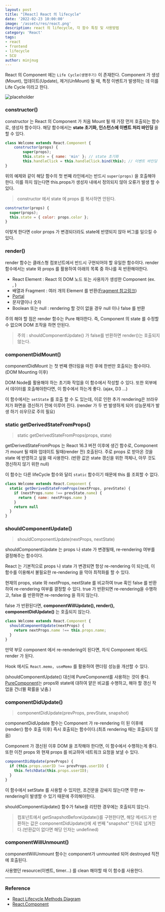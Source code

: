 ```yaml
---
layout: post
title: "[React] React 의 lifecycle"
date: '2022-02-23 10:00:00'
image: '/assets/res/react.png'
description: react 의 lifecycle, 각 함수 특징 및 사용방법
category: 'React'
tags:
- react
- frontend
- lifecycle
- SCU
author: minjnug
---
```


React 의 Component 에는 `Life Cycle(생명주기)` 이 존재한다. Component 가 생성(Mount), 업데이트(Update), 제거(UnMount) 될 때, 특정 이벤트가 발생하는 데 이를 Life Cycle 이라고 한다.

![placeholder](../assets/res/react/lifecycle.png "Life Cycle")


### constructor()

constructor 는 React 의 Component 가 처음 Mount 될 때 가장 먼저 호출되는 함수로, 생성자 함수이다.
해당 함수에서는 **state 초기화, 인스턴스에 이벤트 처리 바인딩** 을 할 수 있다.

```jsx
class Welcome extends React.Component {
    constructor(props) {
        super(props);
        this.state = { name: 'min' }; // state 초기화
        this.handleClick = this.handleClick.bind(this); // 이벤트 바인딩
}
```

위의 예제와 같이 해당 함수의 첫 번째 라인에서는 반드시 `super(props)` 을 호출해야 한다. 이를 하지 않는다면 this.props가 생성자 내에서 정의되지 않아 오류가 발생 할 수 있다.

> constructor 에서 state 에 props 를 복사하면 안된다. 
```jsx
constructor(props) {
  super(props);
  this.state = { color: props.color };
}
```
이렇게 한다면 color props 가 변경되더라도 state에 반영되지 않아 버그를 일으킬 수 있다.


### render()

render 함수는 클래스형 컴포넌트에서 반드시 구현되어야 할 유일한 함수이다.
render 함수에서는 state 와 props 를 활용하여 아래의 목록 중 하나를 꼭 반환해야한다.

- React Element : React 의 DOM 노드 또는 사용자가 생성한 Component (ex. <div />, <Welcome />)
- 배열과 Fragment : 여러 개의 Element 를 반환([Fragment 참고링크](https://ko.reactjs.org/docs/fragments.html))
- [Portal](https://ko.reactjs.org/docs/portals.html)
- 문자열이나 숫자
- Boolean 또는 null : rendering 할 것이 없을 경우 null 이나 false 를 반환

주의 해야 할 점은 render 함수는 Pure 해야한다. 즉, Component 의 state 를 수정할 수 없으며 DOM 조작을 하면 안된다.

> 주의 : shouldComponentUpdate() 가 false를 반환하면 render()는 호출되지 않는다.

### componentDidMount()

componentDidMount 는 첫 번째 랜더링을 마친 후에 한번만 호출되는 함수이다.(DOM Mounting 이후)

DOM Node를 활용해야 하는 초기화 작업을 이 함수에서 작성할 수 있다. 또한 외부에서 데이터를 호출해야한다면, 이 함수에서 하는게 좋다. (ajax, D3 ...)

이 함수에서는 `setState` 를 호출 할 수 도 있는데, 이로 인한 추가 rendering은 브라우저가 화면을 갱신하기 전에 이루어 진다. (render 가 두 번 발생하게 되어 성능문제가 발생 하기 쉬우므로 주의 필요)


### static getDerivedStateFromProps()

> static getDerivedStateFromProps(props, state)

getDerivedStateFromProps 는 React 16.3 버전 이후에 생긴 함수로, Component 가 mount 될 때와 업데이트 될때(render 전) 호출된다. 주로 props 로 받아온 것을 state 에 반영하고 싶을 때 사용한다.
(반환 값은 state 갱신을 위한 객체나, 아무 것도 갱신하지 않기 위한 null)

이 함수는 다른 lifeCycle 함수와 달리 `static` 함수이기 때문에 this 를 조회할 수 없다.

```jsx
class Welcome extends React.Component {
  static getDerivedStateFromProps(nextProps, prevState) {
    if (nextProps.name !== prevState.name) {
      return { name: nextProps.name }
    }
    return null
  }
}
```


### shouldComponentUpdate()

> shouldComponentUpdate(nextProps, nextState)

shouldComponentUpdate 는 props 나 state 가 변경될때, re-rendering 여부를 결정해주는 함수이다.

React 는 기본적으로 props 나 state 가 변경되면 항상 re-rendering 이 되는데, 이 함수를 이용해서 불필요한 re-rendering 을 막아 최적화를 할 수 있다.

현재의 props, state 와 nextProps, nextState 를 비교하여 true 혹인 false 를 반환하여 re-rendering 여부를 결정할 수 있다. true 가 반환되면 re-rendering을 수행하고, false 를 반환하면 re-rendering 을 하지 않는다.


false 가 반환된다면, **componentWillUpdate(), render(), componentDidUpdate()** 는 호출되지 않는다.

```jsx
class Welcome extends React.Component {
  shouldComponentUpdate(nextProps) {
    return nextProps.name !== this.props.name;
  }
}
```

만약 부모 component 에서 re-rendering이 된다면, 자식 Component 에서도 render 가 된다.

Hook 에서도 `React.memo, useMemo` 를 활용하여 랜더링 성능을 개선할 수 있다.


(shouldComponentUpdate() 대신에 PureComponent를 사용하는 것이 좋다. [PureComponent](https://ko.reactjs.org/docs/react-api.html#reactpurecomponent)는 props와 state에 대하여 얕은 비교를 수행하고, 해야 할 갱신 작업을 건너뛸 확률을 낮춤.)


### componentDidUpdate()

> componentDidUpdate(prevProps, prevState, snapshot)

componentDidUpdate 함수는 Component 가 re-rendering 이 된 이후에(render() 함수 호출 이후) 즉시 호출되는 함수이다.(최초 rendering 때는 호출되지 않음)

Component 가 갱신된 이후 DOM 을 조작해야 한다면, 이 함수에서 수행하는게 좋다. 또한 이전 props 와 현재 props 를 비교하여 네트워크 요청을 보낼 수 있다.

```jsx
componentDidUpdate(prevProps) {
  if (this.props.userID !== prevProps.userID) {
    this.fetchData(this.props.userID);
  }
}
```

이 함수에서 setState 를 사용할 수 있지만, 조건문을 감싸지 않는다면 무한 re-rendering이 발생할 수 있기 때문에 주의해야한다.

shouldComponentUpdate() 함수가 false을 리턴한 경우에는 호출되지 않는다.

> 컴포넌트에서 getSnapshotBeforeUpdate()를 구현한다면, 해당 메서드가 반환하는 값은 componentDidUpdate()에 세 번째 "snapshot" 인자로 넘겨진다.(반환값이 없다면 해당 인자는 undefined)


### componentWillUnmount()

componentWillUnmount 함수는 component가 unmounted 되어 destroyed 직전에 호출된다.

사용했던 resource(이벤트, timer...) 를 clean 해야할 때 이 함수를 사용한다.



-----
### Reference
- <a href="https://projects.wojtekmaj.pl/react-lifecycle-methods-diagram/">React Lifecycle Methods Diagram</a>
- <a href="https://ko.reactjs.org/docs/react-component.html">React.Component</a>